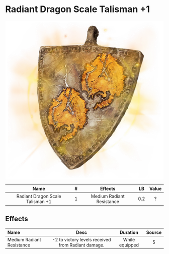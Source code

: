 # Radiant Dragon Scale Talisman +1

![Copyrighted Image](RadiantDragonScaleTalisman+1.png)





|               Name               | # |          Effects          | LB | Value |
| :------------------------------: | :-: | :-----------------------: | :-: | :---: |
| Radiant Dragon Scale Talisman +1 | 1 | Medium Radiant Resistance | 0.2 |   ?   |

## Effects

| Name                      |                       Desc                       |    Duration    | Source |
| :------------------------ | :------------------------------------------------: | :------------: | :-----------: |
| Medium Radiant Resistance | -2 to victory levels received from Radiant damage. | While equipped |       5       |
